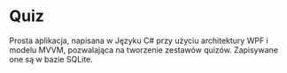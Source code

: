 # Quiz

Prosta aplikacja, napisana w Języku C# przy użyciu architektury WPF i modelu MVVM, pozwalająca na tworzenie zestawów quizów. Zapisywane one są w bazie SQLite.
